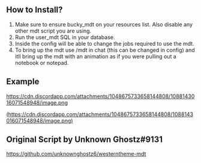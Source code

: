 ## How to Install?

1. Make sure to ensure bucky_mdt on your resources list. Also disable any other mdt script you are using.
2. Run the user_mdt SQL in your database.
3. Inside the config will be able to change the jobs required to use the mdt.
4. To bring up the mdt use /mdt in chat (this can be changed in config) and itll bring up the mdt with an animation as if you were pulling out a notebook or notepad.

## Example
https://cdn.discordapp.com/attachments/1048675733658144808/1088143016071548948/image.png

[(https://cdn.discordapp.com/attachments/1048675733658144808/1088143016071548948/image.png)](https://cdn.discordapp.com/attachments/1048675733658144808/1088143016071548948/image.png)

## Original Script by Unknown Ghostz#9131
https://github.com/unknownghostz6/westerntheme-mdt
